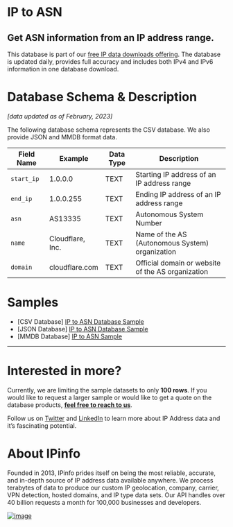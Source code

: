 # IP to ASN

## Get ASN information from an IP address range.

This database is part of our [free IP data downloads offering](https://ipinfo.io/products/free-ip-database). The database is updated daily, provides full accuracy and includes both IPv4 and IPv6 information in one database download.

# Database Schema & Description

*[data updated as of February, 2023]*

The following database schema represents the CSV database. We also provide JSON and MMDB format data.

| Field Name | Example            | Data Type | Description                                       |
|------------|--------------------|-----------|---------------------------------------------------|
| `start_ip` | 1.0.0.0            | TEXT      | Starting IP address of an IP address range        |
| `end_ip`   | 1.0.0.255          | TEXT      | Ending IP address of an IP address range          |
| `asn`      | AS13335            | TEXT      | Autonomous System Number                          |
| `name`     | Cloudflare, Inc.   | TEXT      | Name of the AS (Autonomous System) organization   |
| `domain`   | cloudflare.com     | TEXT      | Official domain or website of the AS organization |


# Samples

- [CSV Database] [IP to ASN Database Sample](/IP%20to%20ASN/ip_asn_sample.csv)
- [JSON Database] [IP to ASN Database Sample](/IP%20to%20ASN/ip_asn_sample.json)
- [MMDB Database] [IP to ASN Sample](/IP%20to%20ASN/ip_asn_sample.mmdb)


---

# Interested in more?

Currently, we are limiting the sample datasets to only **100 rows**. If you would like to request a larger sample or would like to get a quote on the database products, **[feel free to reach to us](https://ipinfo.io/products/ip-database-download#request_form)**.

Follow us on [Twitter](https://twitter.com/ipinfo) and [LinkedIn](https://www.linkedin.com/company/ipinfo/) to learn more about IP Address data and it’s fascinating potential.

# About IPinfo

Founded in 2013, IPinfo prides itself on being the most reliable, accurate, and in-depth source of IP address data available anywhere. We process terabytes of data to produce our custom IP geolocation, company, carrier, VPN detection, hosted domains, and IP type data sets. Our API handles over 40 billion requests a month for 100,000 businesses and developers.

[![image](https://avatars3.githubusercontent.com/u/15721521?s=128&u=7bb7dde5c4991335fb234e68a30971944abc6bf3&v=4)](https://ipinfo.io/)